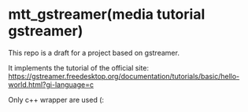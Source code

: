 # mtt_gstreamer(media tutorial gstreamer)
This repo is a draft for a project based on gstreamer. 

It implements the tutorial of the official site:
https://gstreamer.freedesktop.org/documentation/tutorials/basic/hello-world.html?gi-language=c

Only c++ wrapper are used (: 
